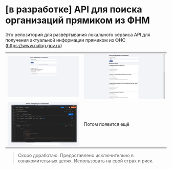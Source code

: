 # [в разработке] API для поиска организаций прямиком из ФНМ

Это репозиторий для развёртывания локального сервиса API для получения актуальной информации прямиком из ФНС (https://www.nalog.gov.ru)


|  |  | 
|----------|----------|
| <img src="./docs/screen_1.png" width="400px" />   | <img src="./docs/screen_2.png" width="400px" />    | 
| <img src="./docs/screen_3.png" width="400px" />     | Потом появится ещё   |



> Скоро доработаю. Предоставлено исключительно в ознакомительных целях. Использовать на свой страх и риск.